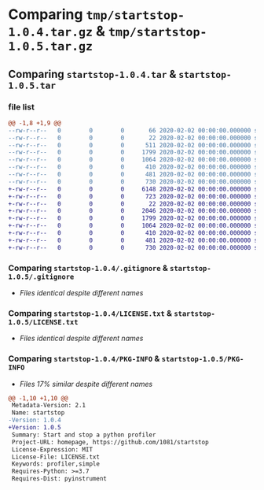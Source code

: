 # Comparing `tmp/startstop-1.0.4.tar.gz` & `tmp/startstop-1.0.5.tar.gz`

## Comparing `startstop-1.0.4.tar` & `startstop-1.0.5.tar`

### file list

```diff
@@ -1,8 +1,9 @@
--rw-r--r--   0        0        0       66 2020-02-02 00:00:00.000000 startstop-1.0.4/example.py
--rw-r--r--   0        0        0       22 2020-02-02 00:00:00.000000 startstop-1.0.4/startstop/__about__.py
--rw-r--r--   0        0        0      511 2020-02-02 00:00:00.000000 startstop-1.0.4/startstop/__init__.py
--rw-r--r--   0        0        0     1799 2020-02-02 00:00:00.000000 startstop-1.0.4/.gitignore
--rw-r--r--   0        0        0     1064 2020-02-02 00:00:00.000000 startstop-1.0.4/LICENSE.txt
--rw-r--r--   0        0        0      410 2020-02-02 00:00:00.000000 startstop-1.0.4/README.md
--rw-r--r--   0        0        0      481 2020-02-02 00:00:00.000000 startstop-1.0.4/pyproject.toml
--rw-r--r--   0        0        0      730 2020-02-02 00:00:00.000000 startstop-1.0.4/PKG-INFO
+-rw-r--r--   0        0        0     6148 2020-02-02 00:00:00.000000 startstop-1.0.5/.DS_Store
+-rw-r--r--   0        0        0      723 2020-02-02 00:00:00.000000 startstop-1.0.5/example.py
+-rw-r--r--   0        0        0       22 2020-02-02 00:00:00.000000 startstop-1.0.5/startstop/__about__.py
+-rw-r--r--   0        0        0     2046 2020-02-02 00:00:00.000000 startstop-1.0.5/startstop/__init__.py
+-rw-r--r--   0        0        0     1799 2020-02-02 00:00:00.000000 startstop-1.0.5/.gitignore
+-rw-r--r--   0        0        0     1064 2020-02-02 00:00:00.000000 startstop-1.0.5/LICENSE.txt
+-rw-r--r--   0        0        0      410 2020-02-02 00:00:00.000000 startstop-1.0.5/README.md
+-rw-r--r--   0        0        0      481 2020-02-02 00:00:00.000000 startstop-1.0.5/pyproject.toml
+-rw-r--r--   0        0        0      730 2020-02-02 00:00:00.000000 startstop-1.0.5/PKG-INFO
```

### Comparing `startstop-1.0.4/.gitignore` & `startstop-1.0.5/.gitignore`

 * *Files identical despite different names*

### Comparing `startstop-1.0.4/LICENSE.txt` & `startstop-1.0.5/LICENSE.txt`

 * *Files identical despite different names*

### Comparing `startstop-1.0.4/PKG-INFO` & `startstop-1.0.5/PKG-INFO`

 * *Files 17% similar despite different names*

```diff
@@ -1,10 +1,10 @@
 Metadata-Version: 2.1
 Name: startstop
-Version: 1.0.4
+Version: 1.0.5
 Summary: Start and stop a python profiler
 Project-URL: homepage, https://github.com/1081/startstop
 License-Expression: MIT
 License-File: LICENSE.txt
 Keywords: profiler,simple
 Requires-Python: >=3.7
 Requires-Dist: pyinstrument
```

